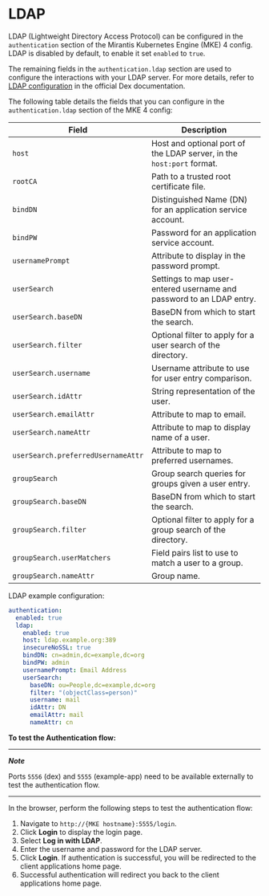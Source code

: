 # LDAP

LDAP (Lightweight Directory Access Protocol) can be configured in
the `authentication` section of the Mirantis Kubernetes Engine (MKE) 4 config.
LDAP is disabled by default, to enable it set `enabled` to `true`.

The remaining fields in the `authentication.ldap` section are used to configure
the interactions with your LDAP server. For more details, refer to
[LDAP configuration](https://dexidp.io/docs/connectors/ldap/#configuration)
in the official Dex documentation.

The following table details the fields that you can configure in the
`authentication.ldap` section of the MKE 4 config:

| Field                              | Description                                                                |
|------------------------------------|----------------------------------------------------------------------------|
| `host`                             | Host and optional port of the LDAP server, in the `host:port` format.      |
| `rootCA`                           | Path to a trusted root certificate file.                                   |
| `bindDN`                           | Distinguished Name (DN) for an application service account.                                |
| `bindPW`                           | Password for an application service account.                           |
| `usernamePrompt`                   | Attribute to display in the password prompt.                  |
| `userSearch`                       | Settings to map user-entered username and password to an LDAP entry. |
| `userSearch.baseDN`                | BaseDN from which to start the search.                                           |
| `userSearch.filter`                | Optional filter to apply for a user search of the directory.                     |
| `userSearch.username`              | Username attribute to use for user entry comparison.                        |
| `userSearch.idAttr`                | String representation of the user.                                         |
| `userSearch.emailAttr`             | Attribute to map to email.                                                 |
| `userSearch.nameAttr`              | Attribute to map to display name of a user.                                            |
| `userSearch.preferredUsernameAttr` | Attribute to map to preferred usernames.                                      |
| `groupSearch`                      | Group search queries for groups given a user entry.                        |
| `groupSearch.baseDN`               | BaseDN from which to start the search.                                           |
| `groupSearch.filter`               | Optional filter to apply for a group search of the directory.                               |
| `groupSearch.userMatchers`         | Field pairs list to use to match a user to a group.            |
| `groupSearch.nameAttr`             | Group name.                                                              |

LDAP example configuration:

```yaml
authentication:
  enabled: true
  ldap:
    enabled: true
    host: ldap.example.org:389
    insecureNoSSL: true
    bindDN: cn=admin,dc=example,dc=org
    bindPW: admin
    usernamePrompt: Email Address
    userSearch:
      baseDN: ou=People,dc=example,dc=org
      filter: "(objectClass=person)"
      username: mail
      idAttr: DN
      emailAttr: mail
      nameAttr: cn
```

**To test the Authentication flow:**

---
***Note***

Ports `5556` (dex) and `5555` (example-app) need to be available externally
to test the authentication flow.

---

In the browser, perform the following steps to test the authentication flow:

1. Navigate to `http://{MKE hostname}:5555/login`.
2. Click **Login** to display the login page.
3. Select **Log in with LDAP**.
4. Enter the username and password for the LDAP server.
5. Click **Login**. If authentication is successful, you will be redirected to the client applications home page.
6. Successful authentication will redirect you back to the client applications home page.
